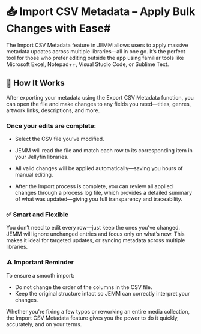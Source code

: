 # 📥 Import CSV Metadata – Apply Bulk Changes with Ease#

The Import CSV Metadata feature in JEMM allows users to apply massive metadata updates across multiple libraries—all in one go. It’s the perfect tool for those who prefer editing outside the app using familiar tools like Microsoft Excel, Notepad++, Visual Studio Code, or Sublime Text.

## 🧩 How It Works ##

After exporting your metadata using the Export CSV Metadata function, you can open the file and make changes to any fields you need—titles, genres, artwork links, descriptions, and more.

### Once your edits are complete: ###

 - Select the CSV file you’ve modified.

 - JEMM will read the file and match each row to its corresponding item in your Jellyfin libraries.

 - All valid changes will be applied automatically—saving you hours of manual editing.

 - After the Import process is complete, you can review all applied changes through a process log file, which provides a detailed summary of what was updated—giving you full transparency and traceability.


### ✅ Smart and Flexible ###

 You don’t need to edit every row—just keep the ones you’ve changed. JEMM will ignore unchanged entries and focus only on what’s new. This makes it ideal for targeted updates, or syncing metadata across multiple libraries.

### ⚠️ Important Reminder ###

To ensure a smooth import:

 - Do not change the order of the columns in the CSV file.
 - Keep the original structure intact so JEMM can correctly interpret your changes.

Whether you're fixing a few typos or reworking an entire media collection, the Import CSV Metadata feature gives you the power to do it quickly, accurately, and on your terms.